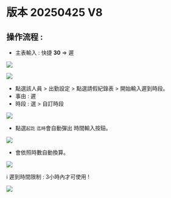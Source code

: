 # 版本 20250425 V8

## 操作流程 : 
- 主表輸入 : 快捷 **30** => 遲

![](https://i.imgur.com/BVQeoHZ.png)

![](https://i.imgur.com/SVTHbsM.png)

- 點選該人員 > 出勤設定 > 點選請假紀錄表 > 開始輸入遲到時段。
- 事由 : 遲 
- 時段 : 選 > 自訂時段

![](https://i.imgur.com/yCx2X53.png)

- 點選`起訖` `迄時`會自動彈出 時間輸入按鈕。

![](https://i.imgur.com/i96gipp.png)

- 會依照時數自動換算。

![](https://i.imgur.com/q0h4VPp.png)

ℹ️ 遲到時間限制 : 3小時內才可使用 ! 

![](https://i.imgur.com/SHBwFfK.png)


